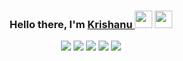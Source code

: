 <h3 align="center">Hello there, I'm <a href="https://krishanuchakraborty.me/">Krishanu </a> <img src="https://media.giphy.com/media/hvRJCLFzcasrR4ia7z/giphy.gif" width="28"> <img src="https://emojis.slackmojis.com/emojis/images/1531849430/4246/blob-sunglasses.gif?1531849430" width="28"/></h3>

<p align="center">
<a href="https://www.facebook.com/go4krishanu"><img src="https://cdn1.iconfinder.com/data/icons/logotypes/32/square-facebook-512.png"/></a>
<a href="https://www.linkedin.com/in/go4krishanu"><img src="https://cdn0.iconfinder.com/data/icons/social-media-2091/100/social-06-512.png"/></a>
<a href="https://twitter.com/go4krishanu"><img src="https://cdn1.iconfinder.com/data/icons/logotypes/32/circle-twitter-512.png"/></a>
<a href="http://instagram.com/being_krish3367"><img src="https://cdn3.iconfinder.com/data/icons/2018-social-media-logotypes/1000/2018_social_media_popular_app_logo_instagram-512.png"/></a>
<a href="mailto:shanu.16k@gmail.com"><img src="https://cdn4.iconfinder.com/data/icons/social-media-logos-6/512/112-gmail_email_mail-512.png"/></a>
</p>
